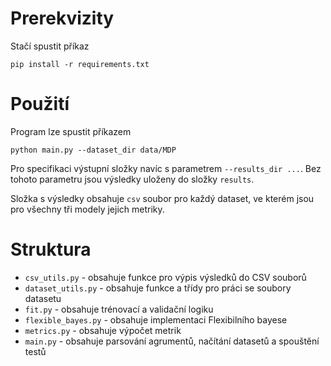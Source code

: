 # Prerekvizity

Stačí spustit příkaz

<code>pip install -r requirements.txt</code>

# Použití

Program lze spustit příkazem

<code>python main.py --dataset_dir data/MDP</code>

Pro specifikaci výstupní složky navíc s parametrem <code>--results_dir ...</code>. Bez tohoto parametru jsou výsledky
uloženy do složky <code>results</code>.

Složka s výsledky obsahuje <code>csv</code> soubor pro každý dataset, ve kterém jsou pro všechny 
tři modely jejich metriky.

# Struktura
* <code>csv_utils.py</code> - obsahuje funkce pro výpis výsledků do CSV souborů
* <code>dataset_utils.py</code> - obsahuje funkce a třídy pro práci se soubory datasetu
* <code>fit.py</code> - obsahuje trénovací a validační logiku
* <code>flexible_bayes.py</code> - obsahuje implementaci Flexibilního bayese
* <code>metrics.py</code> - obsahuje výpočet metrik
* <code>main.py</code> - obsahuje parsování agrumentů, načítání datasetů a spouštění testů
